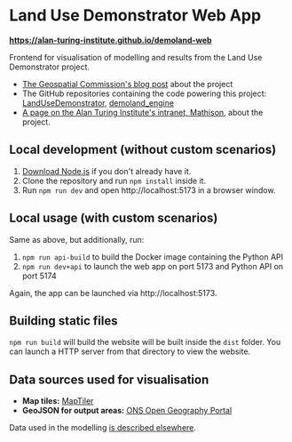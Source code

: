# Land Use Demonstrator Web App

**https://alan-turing-institute.github.io/demoland-web**

Frontend for visualisation of modelling and results from the Land Use Demonstrator project.

- [The Geospatial Commission's blog post](https://www.landusedialogues.gov.uk/2023/03/13/using-spatial-data-science-to-deliver-more-from-the-same-land/) about the project
- The GitHub repositories containing the code powering this project: [LandUseDemonstrator](https://github.com/ciupava/LandUseDemonstrator), [demoland_engine](https://github.com/martinfleis/demoland_engine)
- [A page on the Alan Turing Institute's intranet, Mathison](https://mathison.turing.ac.uk/page/2864), about the project.

## Local development (without custom scenarios)

1. [Download Node.js](https://nodejs.org/en/download) if you don't already have it.
2. Clone the repository and run `npm install` inside it.
3. Run `npm run dev` and open http://localhost:5173 in a browser window.

## Local usage (with custom scenarios)

Same as above, but additionally, run:

1. `npm run api-build` to build the Docker image containing the Python API
2. `npm run dev+api` to launch the web app on port 5173 and Python API on port 5174

Again, the app can be launched via http://localhost:5173.

## Building static files

`npm run build` will build the website will be built inside the `dist` folder.
You can launch a HTTP server from that directory to view the website.

## Data sources used for visualisation

- **Map tiles:** [MapTiler](https://cloud.maptiler.com/maps/)
- **GeoJSON for output areas:** [ONS Open Geography Portal](https://geoportal.statistics.gov.uk/datasets/ons::output-areas-dec-2011-boundaries-ew-bgc/about)

Data used in the modelling [is described elsewhere](https://ciupava.github.io/LandUseDemonstrator/data_sources.html).
